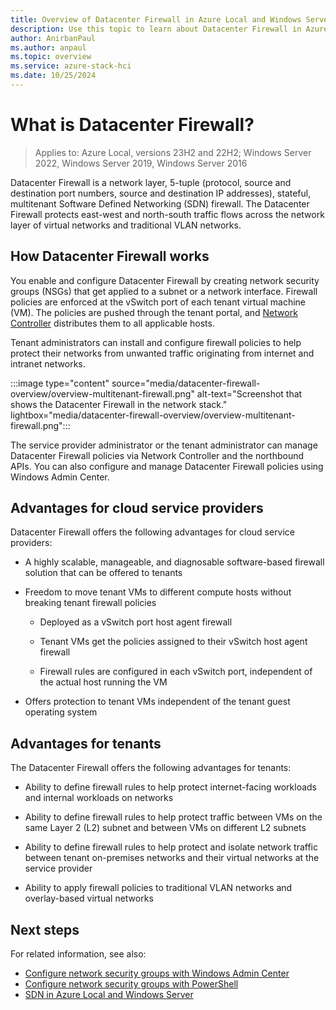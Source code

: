```yaml
---
title: Overview of Datacenter Firewall in Azure Local and Windows Server
description: Use this topic to learn about Datacenter Firewall in Azure Local and Windows Server.
author: AnirbanPaul
ms.author: anpaul
ms.topic: overview
ms.service: azure-stack-hci
ms.date: 10/25/2024
---
```


# What is Datacenter Firewall?

> Applies to: Azure Local, versions 23H2 and 22H2; Windows Server 2022, Windows Server 2019, Windows Server 2016

Datacenter Firewall is a network layer, 5-tuple (protocol, source and destination port numbers, source and destination IP addresses), stateful, multitenant Software Defined Networking (SDN) firewall. The Datacenter Firewall protects east-west and north-south traffic flows across the network layer of virtual networks and traditional VLAN networks.

## How Datacenter Firewall works

You enable and configure Datacenter Firewall by creating network security groups (NSGs) that get applied to a subnet or a network interface. Firewall policies are enforced at the vSwitch port of each tenant virtual machine (VM). The policies are pushed through the tenant portal, and [Network Controller](network-controller-overview.md) distributes them to all applicable hosts.

Tenant administrators can install and configure firewall policies to help protect their networks from unwanted traffic originating from internet and intranet networks.

:::image type="content" source="media/datacenter-firewall-overview/overview-multitenant-firewall.png" alt-text="Screenshot that shows the Datacenter Firewall in the network stack." lightbox="media/datacenter-firewall-overview/overview-multitenant-firewall.png":::

The service provider administrator or the tenant administrator can manage Datacenter Firewall policies via Network Controller and the northbound APIs. You can also configure and manage Datacenter Firewall policies using Windows Admin Center.

## Advantages for cloud service providers

Datacenter Firewall offers the following advantages for cloud service providers:

- A highly scalable, manageable, and diagnosable software-based firewall solution that can be offered to tenants

- Freedom to move tenant VMs to different compute hosts without breaking tenant firewall policies

    - Deployed as a vSwitch port host agent firewall

    - Tenant VMs get the policies assigned to their vSwitch host agent firewall

    - Firewall rules are configured in each vSwitch port, independent of the actual host running the VM

- Offers protection to tenant VMs independent of the tenant guest operating system

## Advantages for tenants

The Datacenter Firewall offers the following advantages for tenants:

- Ability to define firewall rules to help protect internet-facing workloads and internal workloads on networks

- Ability to define firewall rules to help protect traffic between VMs on the same Layer 2 (L2) subnet and between VMs on different L2 subnets

- Ability to define firewall rules to help protect and isolate network traffic between tenant on-premises networks and their virtual networks at the service provider

- Ability to apply firewall policies to traditional VLAN networks and overlay-based virtual networks

## Next steps

For related information, see also:

- [Configure network security groups with Windows Admin Center](../manage/use-datacenter-firewall-windows-admin-center.md)
- [Configure network security groups with PowerShell](../manage/use-datacenter-firewall-powershell.md)
- [SDN in Azure Local and Windows Server](software-defined-networking-23h2.md)
